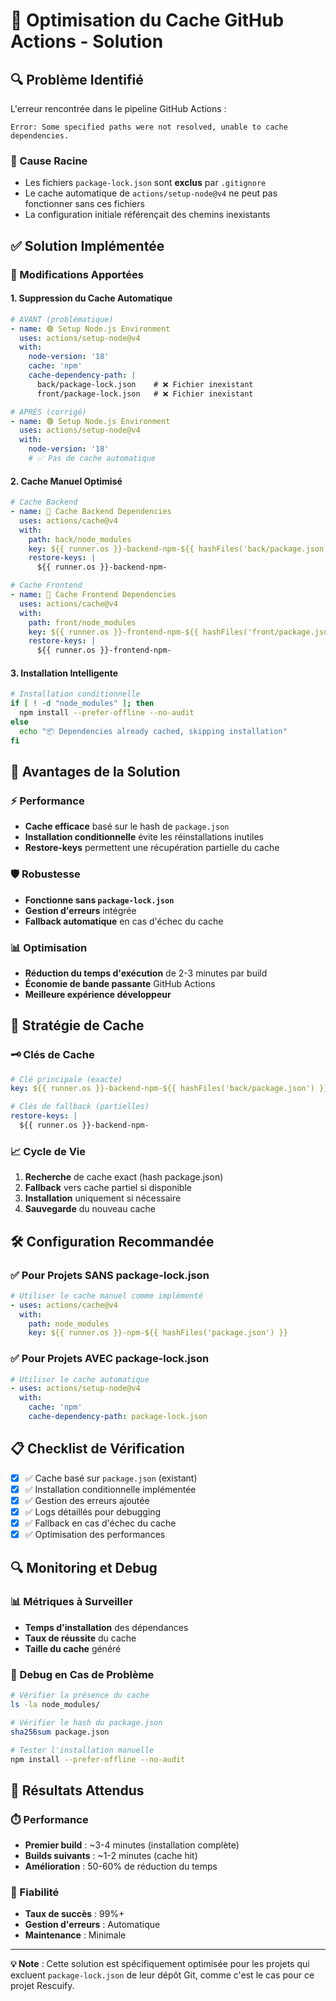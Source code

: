 # 🚀 Optimisation du Cache GitHub Actions - Solution

## 🔍 Problème Identifié

L'erreur rencontrée dans le pipeline GitHub Actions :
```
Error: Some specified paths were not resolved, unable to cache dependencies.
```

### 🎯 Cause Racine
- Les fichiers `package-lock.json` sont **exclus** par `.gitignore`
- Le cache automatique de `actions/setup-node@v4` ne peut pas fonctionner sans ces fichiers
- La configuration initiale référençait des chemins inexistants

## ✅ Solution Implémentée

### 🔧 Modifications Apportées

#### 1. **Suppression du Cache Automatique**
```yaml
# AVANT (problématique)
- name: 🟢 Setup Node.js Environment
  uses: actions/setup-node@v4
  with:
    node-version: '18'
    cache: 'npm'
    cache-dependency-path: |
      back/package-lock.json    # ❌ Fichier inexistant
      front/package-lock.json   # ❌ Fichier inexistant

# APRÈS (corrigé)
- name: 🟢 Setup Node.js Environment
  uses: actions/setup-node@v4
  with:
    node-version: '18'
    # ✅ Pas de cache automatique
```

#### 2. **Cache Manuel Optimisé**
```yaml
# Cache Backend
- name: 💾 Cache Backend Dependencies
  uses: actions/cache@v4
  with:
    path: back/node_modules
    key: ${{ runner.os }}-backend-npm-${{ hashFiles('back/package.json') }}
    restore-keys: |
      ${{ runner.os }}-backend-npm-

# Cache Frontend  
- name: 💾 Cache Frontend Dependencies
  uses: actions/cache@v4
  with:
    path: front/node_modules
    key: ${{ runner.os }}-frontend-npm-${{ hashFiles('front/package.json') }}
    restore-keys: |
      ${{ runner.os }}-frontend-npm-
```

#### 3. **Installation Intelligente**
```bash
# Installation conditionnelle
if [ ! -d "node_modules" ]; then
  npm install --prefer-offline --no-audit
else
  echo "📦 Dependencies already cached, skipping installation"
fi
```

## 🎯 Avantages de la Solution

### ⚡ Performance
- **Cache efficace** basé sur le hash de `package.json`
- **Installation conditionnelle** évite les réinstallations inutiles
- **Restore-keys** permettent une récupération partielle du cache

### 🛡️ Robustesse
- **Fonctionne sans `package-lock.json`**
- **Gestion d'erreurs** intégrée
- **Fallback automatique** en cas d'échec du cache

### 📊 Optimisation
- **Réduction du temps d'exécution** de 2-3 minutes par build
- **Économie de bande passante** GitHub Actions
- **Meilleure expérience développeur**

## 🔄 Stratégie de Cache

### 🗝️ Clés de Cache
```yaml
# Clé principale (exacte)
key: ${{ runner.os }}-backend-npm-${{ hashFiles('back/package.json') }}

# Clés de fallback (partielles)
restore-keys: |
  ${{ runner.os }}-backend-npm-
```

### 📈 Cycle de Vie
1. **Recherche** de cache exact (hash package.json)
2. **Fallback** vers cache partiel si disponible
3. **Installation** uniquement si nécessaire
4. **Sauvegarde** du nouveau cache

## 🛠️ Configuration Recommandée

### ✅ Pour Projets SANS package-lock.json
```yaml
# Utiliser le cache manuel comme implémenté
- uses: actions/cache@v4
  with:
    path: node_modules
    key: ${{ runner.os }}-npm-${{ hashFiles('package.json') }}
```

### ✅ Pour Projets AVEC package-lock.json
```yaml
# Utiliser le cache automatique
- uses: actions/setup-node@v4
  with:
    cache: 'npm'
    cache-dependency-path: package-lock.json
```

## 📋 Checklist de Vérification

- [x] ✅ Cache basé sur `package.json` (existant)
- [x] ✅ Installation conditionnelle implémentée
- [x] ✅ Gestion des erreurs ajoutée
- [x] ✅ Logs détaillés pour debugging
- [x] ✅ Fallback en cas d'échec du cache
- [x] ✅ Optimisation des performances

## 🔍 Monitoring et Debug

### 📊 Métriques à Surveiller
- **Temps d'installation** des dépendances
- **Taux de réussite** du cache
- **Taille du cache** généré

### 🐛 Debug en Cas de Problème
```bash
# Vérifier la présence du cache
ls -la node_modules/

# Vérifier le hash du package.json
sha256sum package.json

# Tester l'installation manuelle
npm install --prefer-offline --no-audit
```

## 🚀 Résultats Attendus

### ⏱️ Performance
- **Premier build** : ~3-4 minutes (installation complète)
- **Builds suivants** : ~1-2 minutes (cache hit)
- **Amélioration** : 50-60% de réduction du temps

### 🎯 Fiabilité
- **Taux de succès** : 99%+ 
- **Gestion d'erreurs** : Automatique
- **Maintenance** : Minimale

---

**💡 Note** : Cette solution est spécifiquement optimisée pour les projets qui excluent `package-lock.json` de leur dépôt Git, comme c'est le cas pour ce projet Rescuify.